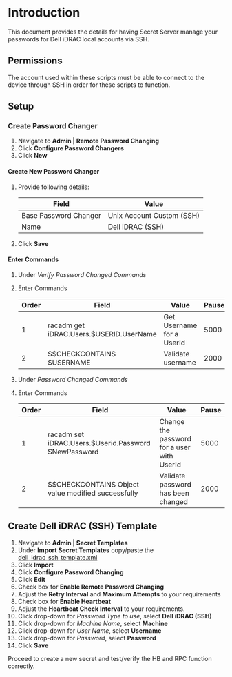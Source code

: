 # Introduction

This document provides the details for having Secret Server manage your passwords for Dell iDRAC local accounts via SSH.

## Permissions

The account used within these scripts must be able to connect to the device through SSH in order for these scripts to function.

## Setup

### Create Password Changer

1. Navigate to **Admin | Remote Password Changing**
2. Click **Configure Password Changers**
3. Click **New**

#### Create New Password Changer

1. Provide following details:

    | Field                 | Value                     |
    | --------------------- | ------------------------- |
    | Base Password Changer | Unix Account Custom (SSH) |
    | Name                  | Dell iDRAC (SSH)          |

2. Click **Save**

#### Enter Commands

1. Under _Verify Password Changed Commands_
2. Enter Commands

    | Order | Field                                   | Value                     | Pause |
    | ----- | --------------------------------------- | ------------------------- | ----- |
    | 1     | racadm get iDRAC.Users.$USERID.UserName | Get Username for a UserId | 5000  |
    | 2     | $$CHECKCONTAINS $USERNAME               | Validate username         | 2000  |

3. Under _Password Changed Commands_
4. Enter Commands

    | Order | Field                                                | Value                                      | Pause |
    | ----- | ---------------------------------------------------- | ------------------------------------------ | ----- |
    | 1     | racadm set iDRAC.Users.$Userid.Password $NewPassword | Change the password for a user with UserId | 5000  |
    | 2     | $$CHECKCONTAINS Object value modified successfully   | Validate password has been changed         | 2000  |

## Create Dell iDRAC (SSH) Template

1. Navigate to **Admin | Secret Templates**
2. Under **Import Secret Templates** copy/paste the [dell_idrac_ssh_template.xml](dell_idrac_ssh_template.xml)
3. Click **Import**
4. Click **Configure Password Changing**
5. Click **Edit**
6. Check box for **Enable Remote Password Changing**
7. Adjust the **Retry Interval** and **Maximum Attempts** to your requirements
8. Check box for **Enable Heartbeat**
9. Adjust the **Heartbeat Check Interval** to your requirements.
10. Click drop-down for _Password Type to use_, select **Dell iDRAC (SSH)**
11. Click drop-down for _Machine Name_, select **Machine**
12. Click drop-down for _User Name_, select **Username**
13. Click drop-down for _Password_, select **Password**
14. Click **Save**

Proceed to create a new secret and test/verify the HB and RPC function correctly.

